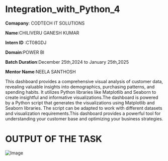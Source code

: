 # Integration_with_Python_4

**Comapany**: CODTECH IT SOLUTIONS

**Name**:CHILIVERU GANESH KUMAR

**Intern ID** :CT08GDJ

**Domain**:POWER BI

**Batch Duration**:December 25th,2024 to January 25th,2025

**Mentor Name**:NEELA SANTHOSH

This dashboard provides a comprehensive visual analysis of customer data, revealing valuable insights into demographics, purchasing patterns, and spending habits. It utilizes Python libraries like Matplotlib and Seaborn to create insightful and informative visualizations.The dashboard is powered by a Python script that generates the visualizations using Matplotlib and Seaborn libraries. The script can be adapted to work with different datasets and visualization requirements.This dashboard provides a powerful tool for understanding your customer base and optimizing your business strategies.

# OUTPUT OF THE TASK
![Image](https://github.com/user-attachments/assets/5b138662-8e1b-41b0-855c-2cd03bdba657)
